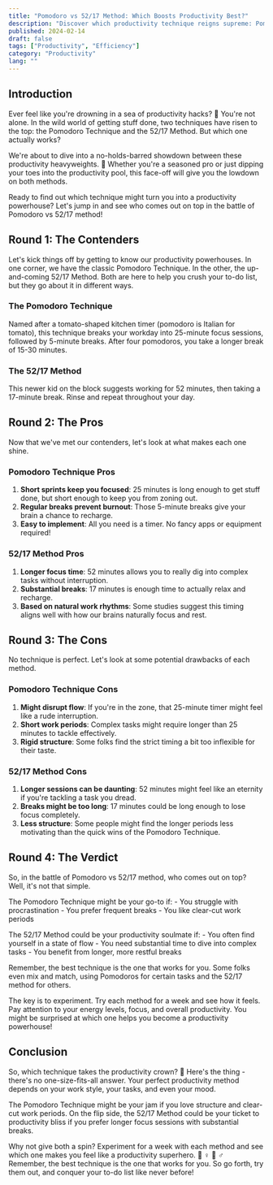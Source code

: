 ```yaml
---
title: "Pomodoro vs 52/17 Method: Which Boosts Productivity Best?"
description: "Discover which productivity technique reigns supreme: Pomodoro or 52/17 method. Learn the pros, cons, and how to choose the best one for your work style."
published: 2024-02-14
draft: false
tags: ["Productivity", "Efficiency"]
category: "Productivity"
lang: ""
---
```



## Introduction

Ever feel like you're drowning in a sea of productivity hacks? 🌊 You're not alone. In the wild world of getting stuff done, two techniques have risen to the top: the Pomodoro Technique and the 52/17 Method. But which one actually works?

We're about to dive into a no-holds-barred showdown between these productivity heavyweights. 🥊 Whether you're a seasoned pro or just dipping your toes into the productivity pool, this face-off will give you the lowdown on both methods.

Ready to find out which technique might turn you into a productivity powerhouse? Let's jump in and see who comes out on top in the battle of Pomodoro vs 52/17 method!


## Round 1: The Contenders

Let's kick things off by getting to know our productivity powerhouses. In one corner, we have the classic Pomodoro Technique. In the other, the up-and-coming 52/17 Method. Both are here to help you crush your to-do list, but they go about it in different ways.

### The Pomodoro Technique

Named after a tomato-shaped kitchen timer (pomodoro is Italian for tomato), this technique breaks your workday into 25-minute focus sessions, followed by 5-minute breaks. After four pomodoros, you take a longer break of 15-30 minutes.

### The 52/17 Method

This newer kid on the block suggests working for 52 minutes, then taking a 17-minute break. Rinse and repeat throughout your day.

## Round 2: The Pros

Now that we've met our contenders, let's look at what makes each one shine.

### Pomodoro Technique Pros

1. **Short sprints keep you focused**: 25 minutes is long enough to get stuff done, but short enough to keep you from zoning out.
2. **Regular breaks prevent burnout**: Those 5-minute breaks give your brain a chance to recharge.
3. **Easy to implement**: All you need is a timer. No fancy apps or equipment required!

### 52/17 Method Pros

1. **Longer focus time**: 52 minutes allows you to really dig into complex tasks without interruption.
2. **Substantial breaks**: 17 minutes is enough time to actually relax and recharge.
3. **Based on natural work rhythms**: Some studies suggest this timing aligns well with how our brains naturally focus and rest.

## Round 3: The Cons

No technique is perfect. Let's look at some potential drawbacks of each method.

### Pomodoro Technique Cons

1. **Might disrupt flow**: If you're in the zone, that 25-minute timer might feel like a rude interruption.
2. **Short work periods**: Complex tasks might require longer than 25 minutes to tackle effectively.
3. **Rigid structure**: Some folks find the strict timing a bit too inflexible for their taste.

### 52/17 Method Cons

1. **Longer sessions can be daunting**: 52 minutes might feel like an eternity if you're tackling a task you dread.
2. **Breaks might be too long**: 17 minutes could be long enough to lose focus completely.
3. **Less structure**: Some people might find the longer periods less motivating than the quick wins of the Pomodoro Technique.

## Round 4: The Verdict

So, in the battle of Pomodoro vs 52/17 method, who comes out on top? Well, it's not that simple.

The Pomodoro Technique might be your go-to if: - You struggle with procrastination - You prefer frequent breaks - You like clear-cut work periods

The 52/17 Method could be your productivity soulmate if: - You often find yourself in a state of flow - You need substantial time to dive into complex tasks - You benefit from longer, more restful breaks

Remember, the best technique is the one that works for you. Some folks even mix and match, using Pomodoros for certain tasks and the 52/17 method for others.

The key is to experiment. Try each method for a week and see how it feels. Pay attention to your energy levels, focus, and overall productivity. You might be surprised at which one helps you become a productivity powerhouse!

## Conclusion

So, which technique takes the productivity crown? 👑 Here's the thing - there's no one-size-fits-all answer. Your perfect productivity method depends on your work style, your tasks, and even your mood.

The Pomodoro Technique might be your jam if you love structure and clear-cut work periods. On the flip side, the 52/17 Method could be your ticket to productivity bliss if you prefer longer focus sessions with substantial breaks.

Why not give both a spin? Experiment for a week with each method and see which one makes you feel like a productivity superhero. 🦸 ♀ ️🦸 ♂ ️ Remember, the best technique is the one that works for you. So go forth, try them out, and conquer your to-do list like never before!
